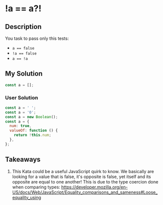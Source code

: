 # !a == a?!

## Description

You task to pass only this tests:

- `a == false`
- `!a == false`
- `a == !a`

## My Solution

```js
const a = [];
```

### User Solution

```js
const a = ' ';
const a = '0';
const a = new Boolean();
const a = {
  num: true,
  valueOf: function () {
    return !this.num;
  },
};
```

## Takeaways

1. This Kata could be a useful JavaScript quirk to know. We basically are looking for a value that is false, it's opposite is false, yet itself and its opposite are equal to one another! This is due to the type coercion done when comparing types: https://developer.mozilla.org/en-US/docs/Web/JavaScript/Equality_comparisons_and_sameness#Loose_equality_using
